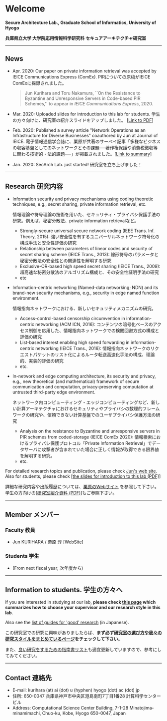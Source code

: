 # Welcome

**Secure Architecture Lab., Graduate School of Informatics, University of Hyogo**

**兵庫県立大学 大学院応用情報科学研究科 セキュアアーキテクチャ研究室**

---

## News

- Apr. 2020: Our paper on private information retrieval was accepted by IEICE Communications Express (ComEx). PIRについての原稿がIEICE ComExに採録されました。
  
  > Jun Kurihara and Toru Nakamura, ``On the Resistance to Byzantine and Unresponsive Servers in Code-based PIR Schemes,'' to appear in *IEICE Communications Express*, 2020.

- Mar. 2020: Uploaded slides for introduction to this lab for students. 学生の方々向けに、研究室の紹介スライドをアップしました。 [[Link to PDF](./repo/lab-info-20200326.pdf)]
- Feb. 2020: Published a survey article "Network Operations as an Infrastructure for Diverse Businesses" coauthored by Jun at Journal of IEICE. 電子情報通信学会誌に、栗原が共著のサーベイ記事「多様なビジネスの収容基盤としてのネットワークとその課題──著作権保護や消費税徴収等に関わる技術的・法的課題──」が掲載されました。[[Link to summary](https://www.journal.ieice.org/summary.php?id=k103_2_155&year=2020&lang=J)]
- Jan. 2020: SecArch Lab. just started! 研究室を立ち上げました！

---

## Research 研究内容

- Information security and privacy mechanisms using coding theoretic techniques, e.g., secret sharing, private information retrieval, etc.
  
  情報理論や符号理論の技術を用いた、セキュリティ・プライバシ保護手法の研究。例えば、秘密分散法、private information retrievalなど。
  
  - Strongly-secure universal secure network coding (IEEE Trans. Inf. Theory, 2015): 強い安全性を有するユニバーサルネットワーク符号化の構成手法と安全性評価の研究
  - Relationship between parameters of linear codes and security of secret sharing scheme (IEICE Trans., 2013): 線形符号のパラメータと秘密分散法の安全性との関連性を解明する研究
  - Exclusive-OR-based high speed secret sharing (IEICE Trans., 2009): 超高速な秘密分散法のアルゴリズム構成と、その安全性証明手法の研究
  - etc

- Information-centric networking (Named-data networking; NDN) and its brand-new security mechanisms, e.g., security in edge named function environment.

  情報指向ネットワークにおける、新しいセキュリティメカニズムの研究。
  
  - Access-control-based censorship circumvention in information-centric networking (ACM ICN, 2016): コンテンツの暗号化ベースのアクセス制御を応用した、情報指向ネットワークでの検閲回避方式の構成と評価の研究
  - List-based interest enabling high speed forwarding in information-centric networking (IEICE Trans., 2016): 情報指向ネットワークのリクエストパケットのリスト化によるルータ転送高速化手法の構成、理論的、実装的評価の研究
  - etc.

- In-network and edge computing architecture, its security and privacy, e.g., new theoretical (and mathematical) framework of secure communication and computation, privacy-preserving computation at untrusted third-party edge environment.

  ネットワーク内コンピューティング・エッジコンピューティングなど、新しい計算アーキテクチャにおけるセキュリティやプライバシの数理的フレームワークの研究や、信頼できない計算基盤でのユーザプライバシ保護方法の研究
  
  - Analysis on the resistance to Byzantine and unresponsive servers in PIR schemes from coded-storage (IEICE ComEx 2020): 情報検索におけるプライバシ保護プロトコル「Private Information Retrieval」でデータサーバに攻撃者が含まれていた場合に正しく情報が取得できる限界値を解明する研究。
  - etc.
  
For detailed research topics and publication, please check [Jun's web site](https://junkurihara.github.io). Also for students, please check [[the slides for introduction to this lab (PDF)](./repo/lab-info-20200326.pdf)]

詳細な研究内容や出版履歴については、[栗原のWebサイト](https://junkurihara.github.io) を参照して下さい。
学生の方向けの[[研究室紹介資料 (PDF)](./repo/lab-info-20200326.pdf)]もご参照下さい。

---

## Member メンバー

### Faculty 教員

- Jun KURIHARA / 栗原 淳 [[WebSite](https://junkurihara.github.io)]

### Students 学生

- (From next fiscal year; 次年度から)

---

## Information to students. 学生の方々へ

If you are interested in studying at our lab, **please check [this page](./info-to-students.md) which summarizes how to choose your supervisor and our research style in this lab**.

Also see the [list of guides for 'good' research](./how-to-research-guides.md) (in Japanese).

この研究室での研究に興味がありましたらば、**まず必ず[研究室の選び方や我々の研究スタイルをまとめているページ](./info-to-students.md)をチェックして下さい**。

また、[良い研究をするための指南書リスト](./how-to-research-guides.md)も適宜更新していますので、参考にしてみてください。

---

## Contact 連絡先

- E-mail: kurihara (at) ai (dot) u (hyphen) hyogo (dot) ac (dot) jp
- 住所: 650-0047 兵庫県神戸市中央区港島南町7丁目1番28 計算科学センタービル
- Address: Computational Science Center Building, 7-1-28 Minatojima-minamimachi, Chuo-ku, Kobe, Hyogo 650-0047, Japan

